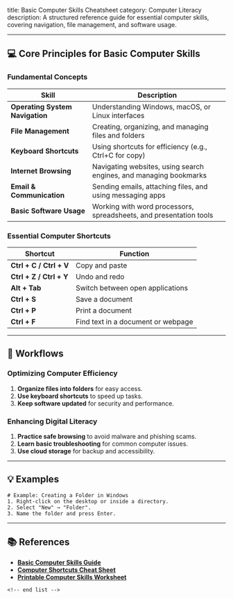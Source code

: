title: Basic Computer Skills Cheatsheet
category: Computer Literacy
description: A structured reference guide for essential computer skills, covering navigation, file management, and software usage.

---

## 💻 **Core Principles for Basic Computer Skills**

### **Fundamental Concepts**

| Skill                                 | Description                                                        |
| ------------------------------------- | ------------------------------------------------------------------ |
| **Operating System Navigation** | Understanding Windows, macOS, or Linux interfaces                  |
| **File Management**             | Creating, organizing, and managing files and folders               |
| **Keyboard Shortcuts**          | Using shortcuts for efficiency (e.g., Ctrl+C for copy)             |
| **Internet Browsing**           | Navigating websites, using search engines, and managing bookmarks  |
| **Email & Communication**       | Sending emails, attaching files, and using messaging apps          |
| **Basic Software Usage**        | Working with word processors, spreadsheets, and presentation tools |

### **Essential Computer Shortcuts**

| Shortcut                      | Function                           |
| ----------------------------- | ---------------------------------- |
| **Ctrl + C / Ctrl + V** | Copy and paste                     |
| **Ctrl + Z / Ctrl + Y** | Undo and redo                      |
| **Alt + Tab**           | Switch between open applications   |
| **Ctrl + S**            | Save a document                    |
| **Ctrl + P**            | Print a document                   |
| **Ctrl + F**            | Find text in a document or webpage |

---

## 🔄 **Workflows**

### **Optimizing Computer Efficiency**

1. **Organize files into folders** for easy access.
2. **Use keyboard shortcuts** to speed up tasks.
3. **Keep software updated** for security and performance.

### **Enhancing Digital Literacy**

1. **Practice safe browsing** to avoid malware and phishing scams.
2. **Learn basic troubleshooting** for common computer issues.
3. **Use cloud storage** for backup and accessibility.

---

## 💡 **Examples**

```plaintext
# Example: Creating a Folder in Windows
1. Right-click on the desktop or inside a directory.  
2. Select "New" → "Folder".  
3. Name the folder and press Enter.  
```

---

## 📚 **References**

- **[Basic Computer Skills Guide](https://todochecklists.com/computer-skills-checklist-template/)**
- **[Computer Shortcuts Cheat Sheet](https://www.studocu.com/in/document/university-of-mumbai/basic-computer-skills/cheatsheet/38024010)**
- **[Printable Computer Skills Worksheet](https://lessonschoolsacharydkr9.z21.web.core.windows.net/printable-basic-computer-skills-worksheets.html)**

```
<!-- end list -->
```